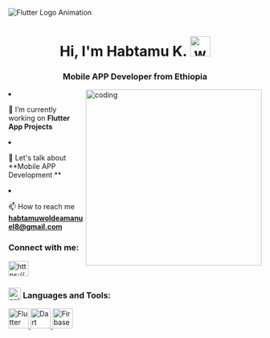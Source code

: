 ![Flutter Logo Animation](https://assets9.lottiefiles.com/render/kf-lgt1fm8573.gif)

<h1 align="center">
  Hi, I'm Habtamu K. <img src="https://user-images.githubusercontent.com/74038190/214644152-52f47eb3-5e31-4f47-8758-05c9468d5596.gif" alt="wave" width="40"/>
</h1>
<h3 align="center">Mobile APP Developer from Ethiopia</h3>
<img align="right" alt="coding" width="350" src="https://user-images.githubusercontent.com/74038190/212284145-bf2c01a8-c448-4f1a-b911-996024c84606.gif"


- 🔭 I’m currently working on **Flutter App Projects**

- 💬 Let's talk about **Mobile APP Development **

- 📫 How to reach me **habtamuwoldeamanuel8@gmail.com**

<h3 align="left">Connect with me:</h3>
<p align="left">
<a href="https://www.linkedin.com/in/habtamu-ketema/" target="blank"><img align="center" src="https://raw.githubusercontent.com/rahuldkjain/github-profile-readme-generator/master/src/images/icons/Social/linked-in-alt.svg" alt="https://www.linkedin.com/in/habtamu-ketema/" height="30" width="40" /></a>
</p>

<h3 align="left">
  <sub><img src="https://user-images.githubusercontent.com/74038190/212284087-bbe7e430-757e-4901-90bf-4cd2ce3e1852.gif" alt="animated logo" width="25"/></sub> Languages and Tools:
</h3>

<p align="left"> <a href="https://flutter.dev/" target="_blank" rel="noreferrer"> <img src="https://www.vectorlogo.zone/logos/flutterio/flutterio-icon.svg" alt="Flutter" width="40" height="40"/> </a> <a href="https://dart.dev/" target="_blank" rel="noreferrer"> <img src="img src="https://www.vectorlogo.zone/logos/dartlang/dartlang-icon.svg" alt="Dart" width="40" height="40"/> </a> </a> <a href="https://firebase.google.com/" target="_blank" rel="noreferrer"> <img src="https://www.vectorlogo.zone/logos/firebase/firebase-icon.svg" alt="Firbase" width="40" height="40"/> </a> 



